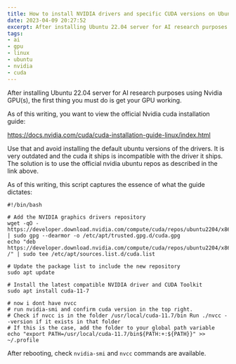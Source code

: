 ```yaml
---
title: How to install NVIDIA drivers and specific CUDA versions on Ubuntu 22.04 Server (not Docker)
date: 2023-04-09 20:27:52
excerpt: After installing Ubuntu 22.04 server for AI research purposes using Nvidia GPU(s), the first thing you must do is get your GPU working.
tags:
- ai
- gpu
- linux
- ubuntu
- nvidia
- cuda
---
```


After installing Ubuntu 22.04 server for AI research purposes using Nvidia GPU(s), the first thing you must do is get your GPU working.

As of this writing, you want to view the official Nvidia cuda installation guide: 

https://docs.nvidia.com/cuda/cuda-installation-guide-linux/index.html


Use that and avoid installing the default ubuntu versions of the drivers. It is very outdated and the cuda it ships is incompatible with the driver it ships. The solution is to use the official nvidia ubuntu repos as described in the link above.

As of this writing, this script captures the essence of what the guide dictates:

```
#!/bin/bash

# Add the NVIDIA graphics drivers repository
wget -qO - https://developer.download.nvidia.com/compute/cuda/repos/ubuntu2204/x86_64/3bf863cc.pub | sudo gpg --dearmor -o /etc/apt/trusted.gpg.d/cuda.gpg
echo "deb https://developer.download.nvidia.com/compute/cuda/repos/ubuntu2204/x86_64 /" | sudo tee /etc/apt/sources.list.d/cuda.list

# Update the package list to include the new repository
sudo apt update

# Install the latest compatible NVIDIA driver and CUDA Toolkit
sudo apt install cuda-11-7

# now i dont have nvcc 
# run nvidia-smi and confirm cuda version in the top right.
# Check if nvcc is in the folder /usr/local/cuda-11.7/bin Run ./nvcc --version if it exists in that folder
# If this is the case, add the folder to your global path variable echo "export PATH=/usr/local/cuda-11.7/bin${PATH:+:${PATH}}" >> ~/.profile
```

After rebooting, check `nvidia-smi` and `nvcc` commands are available.